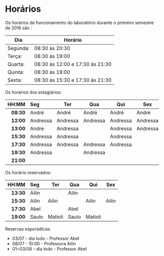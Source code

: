 # Horários

Os horários de funcionamento do laboratório durante o primeiro semestre de 2016
são  :

Dia      | Horário
-------- | -------
Segunda: | 08:30 às 20:30
Terça:   | 08:30 às 19:00
Quarta:  | 08:30 às 12:00 e 17:30 às 21:30
Quinta:  | 08:30 às 19:00
Sexta:   | 08:30 às 15:30 e 17:30 às 21:30

Os horários dos estagiários:


HH:MM | Seg | Ter | Qua | Qui | Sex
--: | :--- | --- | --- | --- | ---
**08:30** | André    | André    | André    | André    | André    
**12:00** | Andressa | Andressa | Andressa | Andressa | Andressa
**13:00** | Andre    | Andressa |          | Andressa | Andressa
**15:30** | Andressa | Andressa |          | Andressa |      
**17:30** | Andressa | Andressa | Andressa | Andressa |
**19:30** | Andressa |          | Andressa |          |
**21:00** |          |          |          |          |     



Os horário reservados:


 HH:MM | Seg | Ter | Qua | Qui | Sex
 --: | :--- | --- | --- | --- | ---
 **13:30** | Ailin |     | Ailin |      |
 **15:30** | Ailin | Ailin |       | Ailin |  Ailin
 **17:30** | Abel |     | Abel |     |
 **19:00** | Saulo  | Matioli | Saulo | Matioli |


Reservas esporádicas:
- 03/07 - dia todo - Professor Abel
- 08/07 - 10:00 - Professora Ailin
- 01~03/08 - dia todo - Professor Abel
